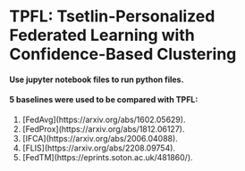 # TPFL: Tsetlin-Personalized Federated Learning with Confidence-Based Clustering
#### Use jupyter notebook files to run python files.
#### 5 baselines were used to be compared with TPFL:
<ol>
  <li>[FedAvg](https://arxiv.org/abs/1602.05629).</li>
  <li>[FedProx](https://arxiv.org/abs/1812.06127).</li>
  <li>[IFCA](https://arxiv.org/abs/2006.04088).</li>
  <li>[FLIS](https://arxiv.org/abs/2208.09754).</li>
  <li>[FedTM](https://eprints.soton.ac.uk/481860/).</li>
</ol>

